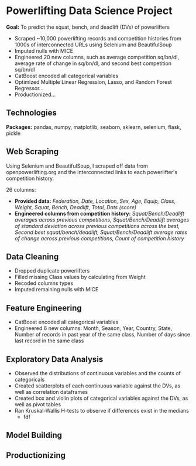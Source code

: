 # Powerlifting Data Science Project
**Goal:** To predict the squat, bench, and deadlift (DVs) of powerlifters
* Scraped ~10,000 powerlifting records and competition histories from 1000s of interconnected URLs using Selenium and BeautifulSoup
* Imputed nulls with MICE
* Engineered 20 new columns, such as average competition sq/bn/dl, average rate of change in sq/bn/dl, and second best competition sq/bn/dl
* CatBoost encoded all categorical variables
* Optimized Multiple Linear Regression, Lasso, and Random Forest Regressor...
* Productionized...

## Technologies
**Packages:** pandas, numpy, matplotlib, seaborn, sklearn, selenium, flask, pickle


## Web Scraping
Using Selenium and BeautifulSoup, I scraped off data from openpowerlifting.org and the interconnected links to each powerlifter's competition history.

26 columns:
* **Provided data:** *Federation, Date, Location, Sex, Age, Equip, Class, Weight, Squat, Bench, Deadlift, Total, Dots (score)*
* **Engineered columns from competition history:** *Squat/Bench/Deadlift averages across previous competitions, Squat/Bench/Deadlift averages of standard deviation across previous competitions across the best, Second best squat/bench/deadlift, Squat/Bench/Deadlift average rates of change across previous competitions, Count of competition history*

## Data Cleaning
* Dropped duplicate powerlifters
* Filled missing Class values by calculating from Weight
* Recoded columns types
* Imputed remaining nulls with MICE

## Feature Engineering
* CatBoost encoded all categorical variables
* Engineered 6 new columns: Month, Season, Year, Country, State, Number of records in past year of the same class, Number of days since last record in the same class

## Exploratory Data Analysis
* Observed the distributions of continuous variables and the counts of categoricals
* Created scatterplots of each continuous variable against the DVs, as well as correlation dataframes
* Created box and violin plots of categorical variables against the DVs, as well as pivot tables
* Ran Kruskal-Wallis H-tests to observe if differences exist in the medians
  * fdf

## Model Building


## Productionizing

